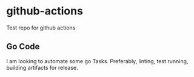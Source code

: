 # github-actions
Test repo for github actions

## Go Code
I am looking to automate some go Tasks.  Preferably, linting, test running, building artifacts for release.